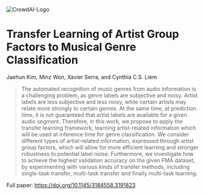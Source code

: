 ![CrowdAI-Logo](https://github.com/crowdAI/crowdai/raw/master/app/assets/images/misc/crowdai-logo-smile.svg?sanitize=true)
# Transfer Learning of Artist Group Factors to Musical Genre Classification
Jaehun Kim, Minz Won, Xavier Serra, and Cynthia C.S. Liem

> The automated recognition of music genres from audio information is a challenging problem, as genre labels are subjective and noisy. Artist labels are less subjective and less noisy, while certain artists may relate more strongly to certain genres. At the same time, at prediction time, it is not guaranteed that artist labels are available for a given audio segment. Therefore, in this work, we propose to apply the transfer learning framework, learning artist-related information which will be used at inference time for genre classification. We consider different types of artist-related information, expressed through artist group factors, which will allow for more efficient learning and stronger robustness to potential label noise. Furthermore, we investigate how to achieve the highest validation accuracy on the given FMA dataset, by experimenting with various kinds of transfer methods, including single-task transfer, multi-task transfer and finally multi-task learning.

Full paper: <https://doi.org/10.1145/3184558.3191823>
